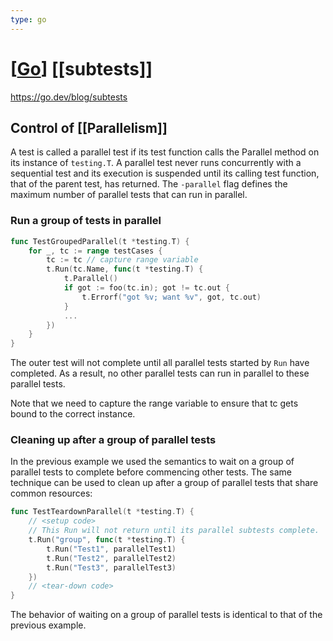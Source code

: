 ```yaml
---
type: go
---
```

# [[Go]] [[subtests]]

https://go.dev/blog/subtests

## Control of [[Parallelism]]

A test is called a parallel test if its test function calls the Parallel method on its instance of `testing.T`. A parallel test never runs concurrently with a sequential test and its execution is suspended until its calling test function, that of the parent test, has returned. The `-parallel` flag defines the maximum number of parallel tests that can run in parallel.

### Run a group of tests in parallel

```go
func TestGroupedParallel(t *testing.T) {
    for _, tc := range testCases {
        tc := tc // capture range variable
        t.Run(tc.Name, func(t *testing.T) {
            t.Parallel()
            if got := foo(tc.in); got != tc.out {
                t.Errorf("got %v; want %v", got, tc.out)
            }
            ...
        })
    }
}
```

The outer test will not complete until all parallel tests started by `Run` have completed. As a result, no other parallel tests can run in parallel to these parallel tests.

Note that we need to capture the range variable to ensure that tc gets bound to the correct instance.

### Cleaning up after a group of parallel tests

In the previous example we used the semantics to wait on a group of parallel tests to complete before commencing other tests. The same technique can be used to clean up after a group of parallel tests that share common resources:

```go
func TestTeardownParallel(t *testing.T) {
    // <setup code>
    // This Run will not return until its parallel subtests complete.
    t.Run("group", func(t *testing.T) {
        t.Run("Test1", parallelTest1)
        t.Run("Test2", parallelTest2)
        t.Run("Test3", parallelTest3)
    })
    // <tear-down code>
}
```
The behavior of waiting on a group of parallel tests is identical to that of the previous example.

[//begin]: # "Autogenerated link references for markdown compatibility"
[Go]: go "Go"
[//end]: # "Autogenerated link references"